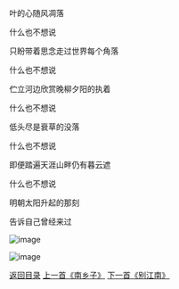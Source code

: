 叶的心随风凋落

什么也不想说

只盼带着思念走过世界每个角落

什么也不想说

伫立河边欣赏晚柳夕阳的执着

什么也不想说

低头尽是衰草的没落

什么也不想说

即便踏遍天涯山畔仍有暮云遮

什么也不想说

明朝太阳升起的那刻

告诉自己曾经来过

![image](https://upload-images.jianshu.io/upload_images/1691484-38e66234e93b7472.jpeg?imageMogr2/auto-orient/strip%7CimageView2/2/w/1080/q/50)

![image](https://upload-images.jianshu.io/upload_images/1691484-fb9774e981e6a638.jpg?imageMogr2/auto-orient/strip%7CimageView2/2/w/1080/q/50)

[返回目录](https://www.jianshu.com/p/f13b34acd5f9)
[上一首《南乡子》](https://www.jianshu.com/p/1abdfae6f674)
[下一首《别江南》](https://www.jianshu.com/p/35039ece7797)

